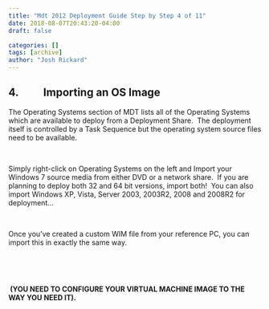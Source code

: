 ```yaml
---
title: "Mdt 2012 Deployment Guide Step by Step 4 of 11"
date: 2018-08-07T20:43:20-04:00
draft: false

categories: []
tags: [archive]
author: "Josh Rickard"
---
```

<h2>4.          Importing an OS Image</h2>
The Operating Systems section of MDT lists all of the Operating Systems which are available to deploy from a Deployment Share.  The deployment itself is controlled by a Task Sequence but the operating system source files need to be available.

&nbsp;

Simply right-click on Operating Systems on the left and Import your Windows 7 source media from either DVD or a network share.  If you are planning to deploy both 32 and 64 bit versions, import both!  You can also import Windows XP, Vista, Server 2003,
                    2003R2,
                    2008 and 2008R2 for deployment…

&nbsp;

Once you’ve created a custom WIM file from your reference PC, you can import this in exactly the same way.

&nbsp;

&nbsp;

<b> (YOU NEED TO CONFIGURE YOUR VIRTUAL MACHINE IMAGE TO THE WAY YOU NEED IT).</b>
